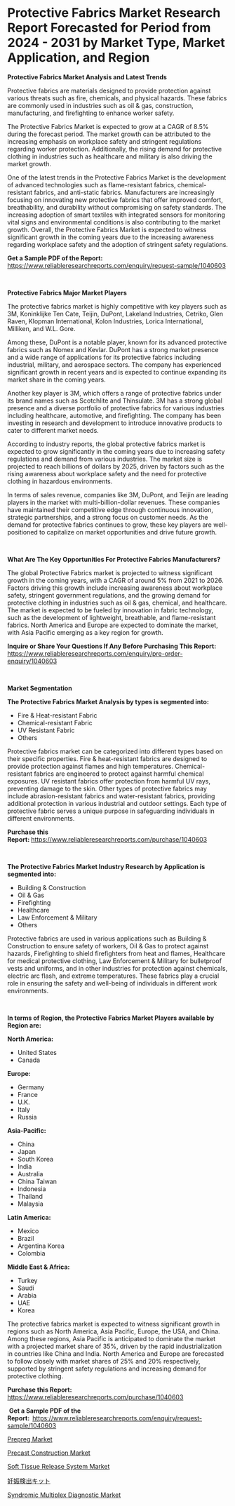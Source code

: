 <p><h1>Protective Fabrics Market Research Report Forecasted for Period from 2024 -  2031 by Market Type, Market Application, and Region</h1></p><p><strong>Protective Fabrics Market Analysis and Latest Trends</strong></p>
<p><p>Protective fabrics are materials designed to provide protection against various threats such as fire, chemicals, and physical hazards. These fabrics are commonly used in industries such as oil & gas, construction, manufacturing, and firefighting to enhance worker safety. </p><p>The Protective Fabrics Market is expected to grow at a CAGR of 8.5% during the forecast period. The market growth can be attributed to the increasing emphasis on workplace safety and stringent regulations regarding worker protection. Additionally, the rising demand for protective clothing in industries such as healthcare and military is also driving the market growth.</p><p>One of the latest trends in the Protective Fabrics Market is the development of advanced technologies such as flame-resistant fabrics, chemical-resistant fabrics, and anti-static fabrics. Manufacturers are increasingly focusing on innovating new protective fabrics that offer improved comfort, breathability, and durability without compromising on safety standards. The increasing adoption of smart textiles with integrated sensors for monitoring vital signs and environmental conditions is also contributing to the market growth. Overall, the Protective Fabrics Market is expected to witness significant growth in the coming years due to the increasing awareness regarding workplace safety and the adoption of stringent safety regulations.</p></p>
<p><strong>Get a Sample PDF of the Report:&nbsp;</strong> <a href="https://www.reliableresearchreports.com/enquiry/request-sample/1040603">https://www.reliableresearchreports.com/enquiry/request-sample/1040603</a></p>
<p>&nbsp;</p>
<p><strong>Protective Fabrics Major Market Players</strong></p>
<p><p>The protective fabrics market is highly competitive with key players such as 3M, Koninklijke Ten Cate, Teijin, DuPont, Lakeland Industries, Cetriko, Glen Raven, Klopman International, Kolon Industries, Lorica International, Milliken, and W.L. Gore. </p><p>Among these, DuPont is a notable player, known for its advanced protective fabrics such as Nomex and Kevlar. DuPont has a strong market presence and a wide range of applications for its protective fabrics including industrial, military, and aerospace sectors. The company has experienced significant growth in recent years and is expected to continue expanding its market share in the coming years. </p><p>Another key player is 3M, which offers a range of protective fabrics under its brand names such as Scotchlite and Thinsulate. 3M has a strong global presence and a diverse portfolio of protective fabrics for various industries including healthcare, automotive, and firefighting. The company has been investing in research and development to introduce innovative products to cater to different market needs.</p><p>According to industry reports, the global protective fabrics market is expected to grow significantly in the coming years due to increasing safety regulations and demand from various industries. The market size is projected to reach billions of dollars by 2025, driven by factors such as the rising awareness about workplace safety and the need for protective clothing in hazardous environments.</p><p>In terms of sales revenue, companies like 3M, DuPont, and Teijin are leading players in the market with multi-billion-dollar revenues. These companies have maintained their competitive edge through continuous innovation, strategic partnerships, and a strong focus on customer needs. As the demand for protective fabrics continues to grow, these key players are well-positioned to capitalize on market opportunities and drive future growth.</p></p>
<p>&nbsp;</p>
<p><strong>What Are The Key Opportunities For Protective Fabrics Manufacturers?</strong></p>
<p><p>The global Protective Fabrics market is projected to witness significant growth in the coming years, with a CAGR of around 5% from 2021 to 2026. Factors driving this growth include increasing awareness about workplace safety, stringent government regulations, and the growing demand for protective clothing in industries such as oil & gas, chemical, and healthcare. The market is expected to be fueled by innovation in fabric technology, such as the development of lightweight, breathable, and flame-resistant fabrics. North America and Europe are expected to dominate the market, with Asia Pacific emerging as a key region for growth.</p></p>
<p><strong>Inquire or Share Your Questions If Any Before Purchasing This Report:</strong> <a href="https://www.reliableresearchreports.com/enquiry/pre-order-enquiry/1040603">https://www.reliableresearchreports.com/enquiry/pre-order-enquiry/1040603</a></p>
<p>&nbsp;</p>
<p><strong>Market Segmentation</strong></p>
<p><strong>The Protective Fabrics Market Analysis by types is segmented into:</strong></p>
<p><ul><li>Fire & Heat-resistant Fabric</li><li>Chemical-resistant Fabric</li><li>UV Resistant Fabric</li><li>Others</li></ul></p>
<p><p>Protective fabrics market can be categorized into different types based on their specific properties. Fire & heat-resistant fabrics are designed to provide protection against flames and high temperatures. Chemical-resistant fabrics are engineered to protect against harmful chemical exposures. UV resistant fabrics offer protection from harmful UV rays, preventing damage to the skin. Other types of protective fabrics may include abrasion-resistant fabrics and water-resistant fabrics, providing additional protection in various industrial and outdoor settings. Each type of protective fabric serves a unique purpose in safeguarding individuals in different environments.</p></p>
<p><strong>Purchase this Report:&nbsp;</strong><a href="https://www.reliableresearchreports.com/purchase/1040603">https://www.reliableresearchreports.com/purchase/1040603</a></p>
<p>&nbsp;</p>
<p><strong>The Protective Fabrics Market Industry Research by Application is segmented into:</strong></p>
<p><ul><li>Building & Construction</li><li>Oil & Gas</li><li>Firefighting</li><li>Healthcare</li><li>Law Enforcement & Military</li><li>Others</li></ul></p>
<p><p>Protective fabrics are used in various applications such as Building & Construction to ensure safety of workers, Oil & Gas to protect against hazards, Firefighting to shield firefighters from heat and flames, Healthcare for medical protective clothing, Law Enforcement & Military for bulletproof vests and uniforms, and in other industries for protection against chemicals, electric arc flash, and extreme temperatures. These fabrics play a crucial role in ensuring the safety and well-being of individuals in different work environments.</p></p>
<p>&nbsp;</p>
<p><strong>In terms of Region, the Protective Fabrics Market Players available by Region are:</strong></p>
<p>
    <p> <strong> North America: </strong>
        <ul>
            <li>United States</li>
            <li>Canada</li>
        </ul>
        </p> 
    <p> <strong> Europe: </strong>
        <ul>
            <li>Germany</li>
            <li>France</li>
            <li>U.K.</li>
            <li>Italy</li>
            <li>Russia</li>
        </ul>
        </p> 
    <p> <strong> Asia-Pacific: </strong>
        <ul>
            <li>China</li>
            <li>Japan</li>
            <li>South Korea</li>
            <li>India</li>
            <li>Australia</li>
            <li>China Taiwan</li>
            <li>Indonesia</li>
            <li>Thailand</li>
            <li>Malaysia</li>
        </ul>
        </p> 
    <p> <strong> Latin America: </strong>
        <ul>
            <li>Mexico</li>
            <li>Brazil</li>
            <li>Argentina Korea</li>
            <li>Colombia</li>
        </ul>
        </p> 
    <p> <strong> Middle East & Africa: </strong>
        <ul>
            <li>Turkey</li>
            <li>Saudi</li>
            <li>Arabia</li>
            <li>UAE</li>
            <li>Korea</li>
        </ul>
    </p>
    </p>
<p><p>The protective fabrics market is expected to witness significant growth in regions such as North America, Asia Pacific, Europe, the USA, and China. Among these regions, Asia Pacific is anticipated to dominate the market with a projected market share of 35%, driven by the rapid industrialization in countries like China and India. North America and Europe are forecasted to follow closely with market shares of 25% and 20% respectively, supported by stringent safety regulations and increasing demand for protective clothing.</p></p>
<p><strong>Purchase this Report: </strong><a href="https://www.reliableresearchreports.com/purchase/1040603">https://www.reliableresearchreports.com/purchase/1040603</a></p>
<p>&nbsp;<strong>Get a Sample PDF of the Report:&nbsp;&nbsp;</strong><a href="https://www.reliableresearchreports.com/enquiry/request-sample/1040603">https://www.reliableresearchreports.com/enquiry/request-sample/1040603</a></p>
<p><strong></strong></p>
<p><p><a href="https://github.com/brenzgnarento/Market-Research-Report-List-1/blob/main/prepreg-market.md">Prepreg Market</a></p><p><a href="https://github.com/jerrycopelandthomaswsqd8q/Market-Research-Report-List-1/blob/main/precast-construction-market.md">Precast Construction Market</a></p><p><a href="https://issuu.com/reportprime-2/docs/soft-tissue-release-system-market-size-2030.pptx">Soft Tissue Release System Market</a></p><p><a href="https://github.com/jkjreqjscoxx7/Market-Research-Report-List-1/blob/main/3268294192833.md">妊娠検出キット</a></p><p><a href="https://issuu.com/reportprime-2/docs/syndromic-multiplex-diagnostic-market-size-2030.pp">Syndromic Multiplex Diagnostic Market</a></p></p>